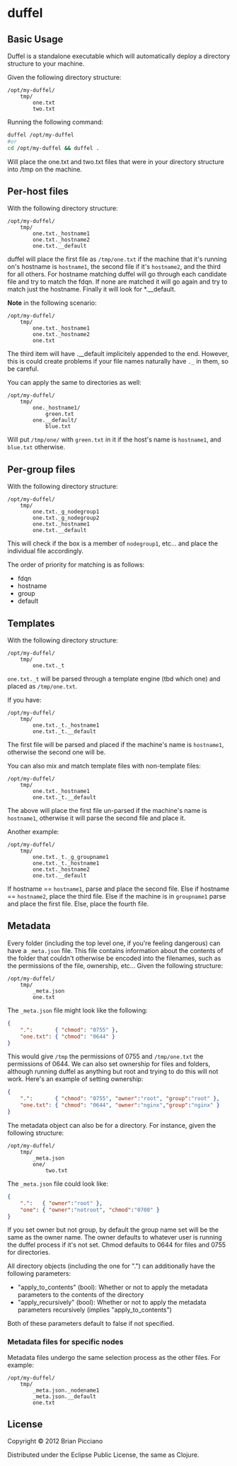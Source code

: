 # duffel

## Basic Usage

Duffel is a standalone executable which will automatically deploy a directory structure to your machine.

Given the following directory structure:
```
/opt/my-duffel/
    tmp/
        one.txt
        two.txt
```

Running the following command:
```bash
duffel /opt/my-duffel
#or
cd /opt/my-duffel && duffel .
```

Will place the one.txt and two.txt files that were in your directory structure into /tmp on the machine.

## Per-host files

With the following directory structure:
```
/opt/my-duffel/
    tmp/
        one.txt._hostname1
        one.txt._hostname2
        one.txt.__default
```

duffel will place the first file as `/tmp/one.txt` if the machine that it's running on's hostname is `hostname1`,
the second file if it's `hostname2`, and the third for all others. For hostname matching duffel will go through
each candidate file and try to match the fdqn. If none are matched it will go again and try to match just the
hostname. Finally it will look for *.__default.

**Note** in the following scenario:
```
/opt/my-duffel/
    tmp/
        one.txt._hostname1
        one.txt._hostname2
        one.txt
```

The third item will have .__default implicitely appended to the end. However, this is could create problems if
your file names naturally have ```._``` in them, so be careful.

You can apply the same to directories as well:
```
/opt/my-duffel/
    tmp/
        one._hostname1/
            green.txt
        one.__default/
            blue.txt
```

Will put ```/tmp/one/``` with ```green.txt``` in it if the host's name is ```hostname1```, and ```blue.txt```
otherwise.

## Per-group files

With the following directory structure:
```
/opt/my-duffel/
    tmp/
        one.txt._g_nodegroup1
        one.txt._g_nodegroup2
        one.txt._hostname1
        one.txt.__default
```

This will check if the box is a member of ```nodegroup1```, etc... and place the individual file accordingly.

The order of priority for matching is as follows:
* fdqn
* hostname
* group
* default

## Templates

With the following directory structure:
```
/opt/my-duffel/
    tmp/
        one.txt._t
```

```one.txt._t``` will be parsed through a template engine (tbd which one) and placed as ```/tmp/one.txt```.

If you have:
```
/opt/my-duffel/
    tmp/
        one.txt._t._hostname1
        one.txt._t.__default
```

The first file will be parsed and placed if the machine's name is ```hostname1```, otherwise the second one will
be.

You can also mix and match template files with non-template files:
```
/opt/my-duffel/
    tmp/
        one.txt._hostname1
        one.txt._t.__default
```

The above will place the first file un-parsed if the machine's name is ```hostname1```, otherwise it will parse the
second file and place it.

Another example:
```
/opt/my-duffel/
    tmp/
        one.txt._t._g_groupname1
        one.txt._t._hostname1
        one.txt._hostname2
        one.txt.__default
```

If hostname == ```hostname1```, parse and place the second file. Else if hostname == ```hostname2```, place the third file. Else if
the machine is in ```groupname1``` parse and place the first file. Else, place the fourth file.

## Metadata

Every folder (including the top level one, if you're feeling dangerous) can have a ```_meta.json``` file. This file contains information
about the contents of the folder that couldn't otherwise be encoded into the filenames, such as the permissions of the file, ownership,
etc... Given the following structure:
```
/opt/my-duffel/
    tmp/
        _meta.json
        one.txt
```

The ```_meta.json``` file might look like the following:
```json
{
    ".":       { "chmod": "0755" },
    "one.txt": { "chmod": "0644" }
}
```

This would give ```/tmp``` the permissions of 0755 and ```/tmp/one.txt``` the permissions of 0644. We can also set ownership for files and
folders, although running duffel as anything but root and trying to do this will not work. Here's an example of setting ownership:
```json
{
    ".":       { "chmod": "0755", "owner":"root", "group":"root" },
    "one.txt": { "chmod": "0644", "owner":"nginx","group":"nginx" }
}
```

The metadata object can also be for a directory. For instance, given the following structure:
```
/opt/my-duffel/
    tmp/
        _meta.json
        one/
            two.txt
```

The ```_meta.json``` file could look like:
```json
{
    ".":   { "owner":"root" },
    "one": { "owner":"notroot", "chmod":"0700" }
}
```

If you set owner but not group, by default the group name set will be the same as the owner name. The owner defaults to whatever user is
running the duffel process if it's not set. Chmod defaults to 0644 for files and 0755 for directories.

All directory objects (including the one for ".") can additionally have the following parameters:

* "apply_to_contents" (bool): Whether or not to apply the metadata parameters to the contents of the directory
* "apply_recursively" (bool): Whether or not to apply the metadata parameters recursively (implies "apply_to_contents")

Both of these parameters default to false if not specified.

### Metadata files for specific nodes

Metadata files undergo the same selection process as the other files. For example:
```
/opt/my-duffel/
    tmp/
        _meta.json._nodename1
        _meta.json.__default
        one.txt
```

## License

Copyright © 2012 Brian Picciano

Distributed under the Eclipse Public License, the same as Clojure.
